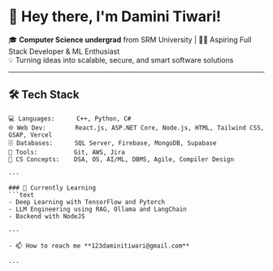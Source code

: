 # 👋 Hey there, I'm Damini Tiwari!

🎓 **Computer Science undergrad** from SRM University | 👩‍💻 Aspiring Full Stack Developer & ML Enthusiast  
💡 Turning ideas into scalable, secure, and smart software solutions

---

## 🛠 Tech Stack

```text
💻 Languages:      C++, Python, C#
🌐 Web Dev:        React.js, ASP.NET Core, Node.js, HTML, Tailwind CSS, GSAP, Vercel
🗄️ Databases:      SQL Server, Firebase, MongoDB, Supabase
🧰 Tools:          Git, AWS, Jira
🧠 CS Concepts:    DSA, OS, AI/ML, DBMS, Agile, Compiler Design

---

### 🚀 Currently Learning
```text
- Deep Learning with TensorFlow and Pytorch
- LLM Engineering using RAG, Ollama and LangChain
- Backend with NodeJS 

---

- 📫 How to reach me **123daminitiwari@gmail.com**

---
